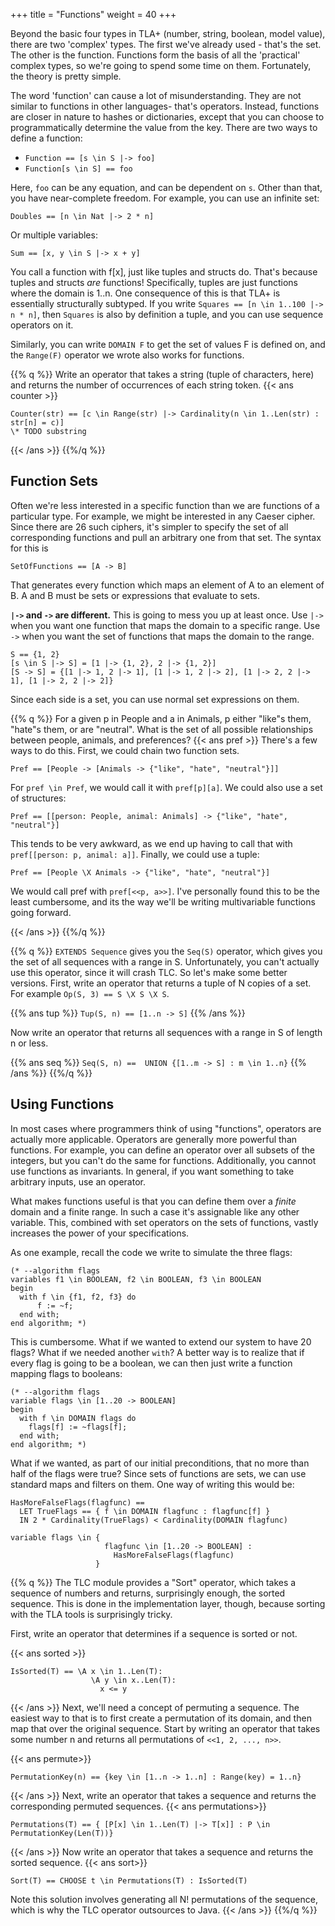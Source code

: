 +++
title = "Functions"
weight = 40
+++

Beyond the basic four types in TLA+ (number, string, boolean, model value), there are two 'complex' types. The first we've already used - that's the set. The other is the function. Functions form the basis of all the 'practical' complex types, so we're going to spend some time on them. Fortunately, the theory is pretty simple.

The word 'function' can cause a lot of misunderstanding. They are not similar to functions in other languages- that's operators. Instead, functions are closer in nature to hashes or dictionaries, except that you can choose to programmatically determine the value from the key. There are two ways to define a function:

* `Function == [s \in S |-> foo]`
* `Function[s \in S] == foo`

Here, `foo` can be any equation, and can be dependent on `s`. Other than that, you have near-complete freedom. For example, you can use an infinite set:

`Doubles == [n \in Nat |-> 2 * n]`

Or multiple variables:

`Sum == [x, y \in S |-> x + y]`

You call a function with f[x], just like tuples and structs do. That's because tuples and structs _are_ functions! Specifically, tuples are just functions where the domain is 1..n. One consequence of this is that TLA+ is essentially structurally subtyped. If you write `Squares == [n \in 1..100 |-> n * n]`, then `Squares` is also by definition a tuple, and you can use sequence operators on it.

Similarly, you can write `DOMAIN F` to get the set of values F is defined on, and the `Range(F)` operator we wrote also works for functions.

{{% q %}}
Write an operator that takes a string (tuple of characters, here) and returns the number of occurrences of each string token.
{{< ans counter >}}
```tla
Counter(str) == [c \in Range(str) |-> Cardinality(n \in 1..Len(str) : str[n] = c)]
\* TODO substring
```
{{< /ans >}}
{{%/q %}}

## Function Sets

Often we're less interested in a specific function than we are functions of a particular type. For example, we might be interested in any Caeser cipher. Since there are 26 such ciphers, it's simpler to specify the set of all corresponding functions and pull an arbitrary one from that set. The syntax for this is

`SetOfFunctions == [A -> B]`

That generates every function which maps an element of A to an element of B. A and B must be sets or expressions that evaluate to sets.

**`|->` and `->` are different.** This is going to mess you up at least once. Use `|->` when you want one function that maps the domain to a specific range. Use `->` when you want the set of functions that maps the domain to the range. 

```
S == {1, 2}
[s \in S |-> S] = [1 |-> {1, 2}, 2 |-> {1, 2}]
[S -> S] = {[1 |-> 1, 2 |-> 1], [1 |-> 1, 2 |-> 2], [1 |-> 2, 2 |-> 1], [1 |-> 2, 2 |-> 2]} 
```

Since each side is a set, you can use normal set expressions on them.

{{% q %}}
For a given p in People and a in Animals, p either "like"s them, "hate"s them, or are "neutral". What is the set of all possible relationships between people, animals, and preferences?
{{< ans pref >}}
There's a few ways to do this. First, we could chain two function sets.

```tla
Pref == [People -> [Animals -> {"like", "hate", "neutral"}]]
```

For `pref \in Pref`, we would call it with `pref[p][a]`. We could also use a set of structures:

```tla
Pref == [[person: People, animal: Animals] -> {"like", "hate", "neutral"}]
```

This tends to be very awkward, as we end up having to call that with `pref[[person: p, animal: a]]`. Finally, we could use a tuple:

```tla
Pref == [People \X Animals -> {"like", "hate", "neutral"}]
```

We would call pref with `pref[<<p, a>>]`. I've personally found this to be the least cumbersome, and its the way we'll be writing multivariable functions going forward.

{{< /ans >}}
{{%/q %}}

{{% q %}}
`EXTENDS Sequence` gives you the `Seq(S)` operator, which gives you the set of all sequences with a range in S. Unfortunately, you can't actually use this operator, since it will crash TLC. So let's make some better versions. First, write an operator that returns a tuple of N copies of a set. For example `Op(S, 3) == S \X S \X S`.

{{% ans tup %}}
`Tup(S, n) == [1..n -> S]`
{{% /ans %}}

Now write an operator that returns all sequences with a range in S of length n or less.

{{% ans seq %}}
`Seq(S, n) ==  UNION {[1..m -> S] : m \in 1..n}`
{{% /ans %}}
{{%/q %}}

## Using Functions

In most cases where programmers think of using "functions", operators are actually more applicable. Operators are generally more powerful than functions. For example, you can define an operator over all subsets of the integers, but you can't do the same for functions. Additionally, you cannot use functions as invariants. In general, if you want something to take arbitrary inputs, use an operator.

What makes functions useful is that you can define them over a _finite_ domain and a finite range. In such a case it's assignable like any other variable. This, combined with set operators on the sets of functions, vastly increases the power of your specifications.

As one example, recall the code we write to simulate the three flags:

```tla
(* --algorithm flags
variables f1 \in BOOLEAN, f2 \in BOOLEAN, f3 \in BOOLEAN
begin
  with f \in {f1, f2, f3} do
      f := ~f;
  end with;
end algorithm; *)
```

This is cumbersome. What if we wanted to extend our system to have 20 flags? What if we needed another `with`? A better way is to realize that if every flag is going to be a boolean, we can then just write a function mapping flags to booleans:

```tla
(* --algorithm flags
variable flags \in [1..20 -> BOOLEAN]
begin
  with f \in DOMAIN flags do
    flags[f] := ~flags[f];
  end with;
end algorithm; *)
```

What if we wanted, as part of our initial preconditions, that no more than half of the flags were true? Since sets of functions are sets, we can use standard maps and filters on them. One way of writing this would be:

```tla
HasMoreFalseFlags(flagfunc) == 
  LET TrueFlags == { f \in DOMAIN flagfunc : flagfunc[f] }
  IN 2 * Cardinality(TrueFlags) < Cardinality(DOMAIN flagfunc)

variable flags \in { 
                     flagfunc \in [1..20 -> BOOLEAN] : 
                       HasMoreFalseFlags(flagfunc)
                   }
```

{{% q %}}
The TLC module provides a "Sort" operator, which takes a sequence of numbers and returns, surprisingly enough, the sorted sequence. This is done in the implementation layer, though, because sorting with the TLA tools is surprisingly tricky.

First, write an operator that determines if a sequence is sorted or not.


{{< ans sorted >}}
```tla
IsSorted(T) == \A x \in 1..Len(T):
                  \A y \in x..Len(T):
                    x <= y
```
{{< /ans >}}
Next, we'll need a concept of permuting a sequence. The easiest way to that is to first create a permutation of its domain, and then map that over the original sequence. Start by writing an operator that takes some number n and returns all permutations of `<<1, 2, ..., n>>`. 

{{< ans permute>}}
```tla
PermutationKey(n) == {key \in [1..n -> 1..n] : Range(key) = 1..n}
```
{{< /ans >}}
Next, write an operator that takes a sequence and returns the corresponding permuted sequences.
{{< ans permutations>}}
```tla
Permutations(T) == { [P[x] \in 1..Len(T) |-> T[x]] : P \in PermutationKey(Len(T))}
```
{{< /ans >}}
Now write an operator that takes a sequence and returns the sorted sequence.
{{< ans sort>}}
```tla
Sort(T) == CHOOSE t \in Permutations(T) : IsSorted(T)
```
Note this solution involves generating all N! permutations of the sequence, which is why the TLC operator outsources to Java.
{{< /ans >}}
{{%/q %}}
